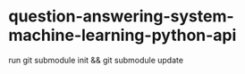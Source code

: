 # question-answering-system-machine-learning-python-api

run git submodule init && git submodule update